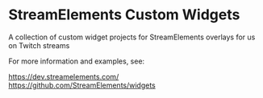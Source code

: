 # StreamElements Custom Widgets

A collection of custom widget projects for StreamElements overlays for us on Twitch streams

For more information and examples, see:

https://dev.streamelements.com/
https://github.com/StreamElements/widgets
